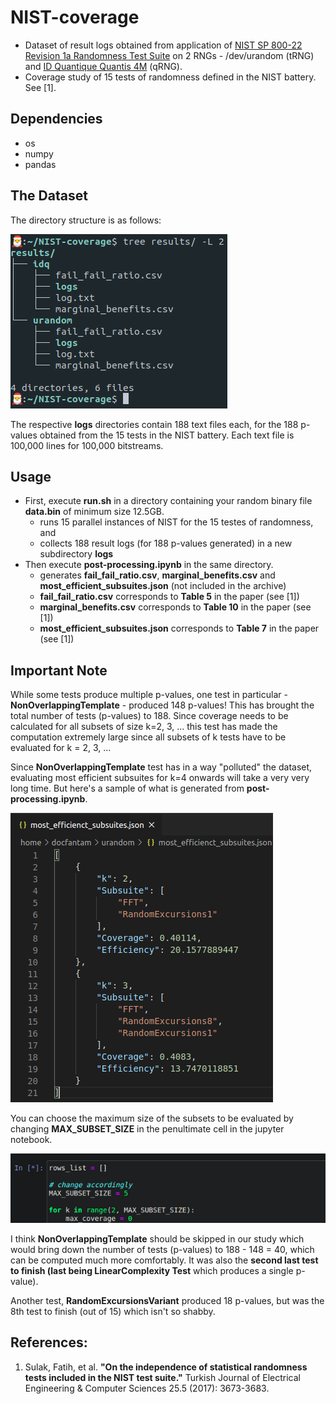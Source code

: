 # NIST-coverage
- Dataset of result logs obtained from application of [NIST SP 800-22 Revision 1a Randomness Test Suite](https://csrc.nist.gov/publications/detail/sp/800-22/rev-1a/final) on 2 RNGs - /dev/urandom (tRNG) and [ID Quantique Quantis 4M](https://www.idquantique.com/random-number-generation/products/quantis-random-number-generator/) (qRNG).
- Coverage study of 15 tests of randomness defined in the NIST battery. See [1].

## Dependencies
- os
- numpy
- pandas

## The Dataset
The directory structure is as follows: 

![Directory Structure](directory_structure.png)

The respective **logs** directories contain 188 text files each, for the 188 p-values obtained from the 15 tests in the NIST battery. Each text file is 100,000 lines for 100,000 bitstreams.

## Usage
- First, execute **run.sh** in a directory containing your random binary file **data.bin** of minimum size 12.5GB.
    - runs 15 parallel instances of NIST for the 15 testes of randomness, and
    - collects 188 result logs (for 188 p-values generated) in a new subdirectory **logs**
- Then execute **post-processing.ipynb** in the same directory.
    - generates **fail_fail_ratio.csv**, **marginal_benefits.csv** and **most_efficient_subsuites.json** (not included in the archive)
    - **fail_fail_ratio.csv** corresponds to **Table 5** in the paper (see [1])
    - **marginal_benefits.csv** corresponds to **Table 10** in the paper (see [1])
    - **most_efficient_subsuites.json** corresponds to **Table 7** in the paper (see [1])

## Important Note
While some tests produce multiple p-values, one test in particular - **NonOverlappingTemplate** - produced 148 p-values! This has brought the total number of tests (p-values) to 188. Since coverage needs to be calculated for all subsets of size k=2, 3, ... this test has made the computation extremely large since all subsets of k tests have to be evaluated for k = 2, 3, ...

Since **NonOverlappingTemplate** test has in a way "polluted" the dataset, evaluating most efficient subsuites for k=4 onwards will take a very very long time. But here's a sample of what is generated from **post-processing.ipynb**.

![Most Efficient Subsuites](most_efficient_subsuites.png)

You can choose the maximum size of the subsets to be evaluated by changing **MAX_SUBSET_SIZE** in the penultimate cell in the jupyter notebook.

![MAX_SUBSET_SIZE](MAX_SUBSET_SIZE.png)

I think **NonOverlappingTemplate** should be skipped in our study which would bring down the number of tests (p-values) to 188 - 148 = 40, which can be computed much more comfortably. It was also the **second last test to finish (last being LinearComplexity Test** which produces a single p-value).

Another test, **RandomExcursionsVariant** produced 18 p-values, but was the 8th test to finish (out of 15) which isn't so shabby.

## References:
1. Sulak, Fatih, et al. **"On the independence of statistical randomness tests included in the NIST test suite."** Turkish Journal of Electrical Engineering & Computer Sciences 25.5 (2017): 3673-3683.